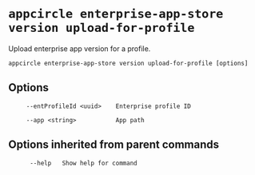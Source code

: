# `appcircle enterprise-app-store version upload-for-profile`

Upload enterprise app version for a profile.

```plaintext
appcircle enterprise-app-store version upload-for-profile [options]
```

## Options

```plaintext
     --entProfileId <uuid>    Enterprise profile ID

     --app <string>           App path
```

## Options inherited from parent commands

```plaintext
      --help   Show help for command
```
